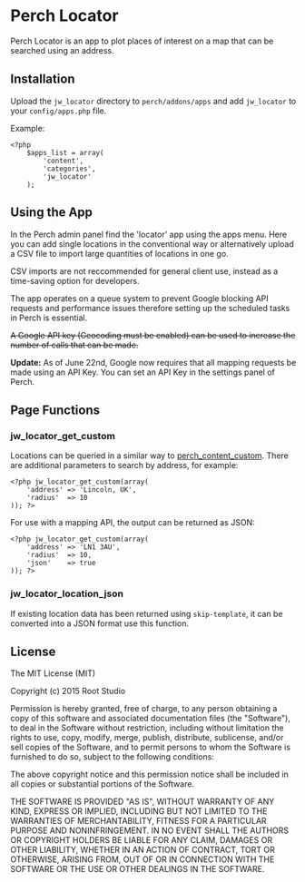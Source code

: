 # Perch Locator

Perch Locator is an app to plot places of interest on a map that can be searched using an address.

## Installation
Upload the `jw_locator` directory to `perch/addons/apps` and add `jw_locator` to your `config/apps.php` file.

Example:

	<?php
	    $apps_list = array(
	        'content', 
	        'categories',
	        'jw_locator'
	    );
	    
## Using the App
In the Perch admin panel find the 'locator' app using the apps menu. Here you can add single locations in the conventional way or alternatively upload a CSV file to import large quantities of locations in one go.

CSV imports are not reccommended for general client use, instead as a time-saving option for developers.

The app operates on a queue system to prevent Google blocking API requests and performance issues therefore setting up the scheduled tasks in Perch is essential.

<strike>A Google API key (Geocoding must be enabled) can be used to increase the number of calls that can be made.</strike>

**Update:** As of June 22nd, Google now requires that all mapping requests be made using an API Key. You can set an API Key in the settings panel of Perch.

## Page Functions
### jw\_locator\_get\_custom

Locations can be queried in a similar way to [perch\_content\_custom](https://docs.grabaperch.com/docs/content/perch-content-custom/). There are additional parameters to search by address, for example:

	<?php jw_locator_get_custom(array(
	    'address' => 'Lincoln, UK',
	    'radius'  => 10
	)); ?>
	
For use with a mapping API, the output can be returned as JSON:

	<?php jw_locator_get_custom(array(
        'address' => 'LN1 3AU',
        'radius'  => 10,
        'json'    => true
    )); ?>
    
### jw\_locator\_location\_json

If existing location data has been returned using `skip-template`, it can be converted into a JSON format use this function.

## License

The MIT License (MIT)

Copyright (c) 2015 Root Studio

Permission is hereby granted, free of charge, to any person obtaining a copy
of this software and associated documentation files (the "Software"), to deal
in the Software without restriction, including without limitation the rights
to use, copy, modify, merge, publish, distribute, sublicense, and/or sell
copies of the Software, and to permit persons to whom the Software is
furnished to do so, subject to the following conditions:

The above copyright notice and this permission notice shall be included in all
copies or substantial portions of the Software.

THE SOFTWARE IS PROVIDED "AS IS", WITHOUT WARRANTY OF ANY KIND, EXPRESS OR
IMPLIED, INCLUDING BUT NOT LIMITED TO THE WARRANTIES OF MERCHANTABILITY,
FITNESS FOR A PARTICULAR PURPOSE AND NONINFRINGEMENT. IN NO EVENT SHALL THE
AUTHORS OR COPYRIGHT HOLDERS BE LIABLE FOR ANY CLAIM, DAMAGES OR OTHER
LIABILITY, WHETHER IN AN ACTION OF CONTRACT, TORT OR OTHERWISE, ARISING FROM,
OUT OF OR IN CONNECTION WITH THE SOFTWARE OR THE USE OR OTHER DEALINGS IN THE
SOFTWARE.
